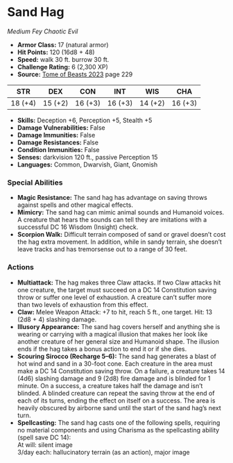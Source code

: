 # Sand Hag

*Medium* *Fey* *Chaotic Evil*

- **Armor Class:** 17 (natural armor)
- **Hit Points:** 120 (16d8 + 48)
- **Speed:** walk 30 ft. burrow 30 ft.
- **Challenge Rating:** 6 (2,300 XP)
- **Source:** [Tome of Beasts 2023](https://koboldpress.com/kpstore/product/tome-of-beasts-1-2023-edition/) page 229

| STR | DEX | CON | INT | WIS | CHA |
| --- | --- | --- | --- | --- | --- |
| 18 (+4) | 15 (+2) | 16 (+3) | 16 (+3) | 14 (+2) | 16 (+3) |

- **Skills:** Deception +6, Perception +5, Stealth +5
- **Damage Vulnerabilities:** False
- **Damage Immunities:** False
- **Damage Resistances:** False
- **Condition Immunities:** False
- **Senses:** darkvision 120 ft., passive Perception 15
- **Languages:** Common, Dwarvish, Giant, Gnomish

### Special Abilities

- **Magic Resistance:** The sand hag has advantage on saving throws against spells and other magical effects.
- **Mimicry:** The sand hag can mimic animal sounds and Humanoid voices. A creature that hears the sounds can tell they are imitations with a successful DC 16 Wisdom (Insight) check.
- **Scorpion Walk:** Difficult terrain composed of sand or gravel doesn’t cost the hag extra movement. In addition, while in sandy terrain, she doesn’t leave tracks and has tremorsense out to a range of 30 feet.

### Actions

- **Multiattack:** The hag makes three Claw attacks. If two Claw attacks hit one creature, the target must succeed on a DC 14 Constitution saving throw or suffer one level of exhaustion. A creature can’t suffer more than two levels of exhaustion from this effect.
- **Claw:** Melee Weapon Attack: +7 to hit, reach 5 ft., one target. Hit: 13 (2d8 + 4) slashing damage.
- **Illusory Appearance:** The sand hag covers herself and anything she is wearing or carrying with a magical illusion that makes her look like another creature of her general size and Humanoid shape. The illusion ends if the hag takes a bonus action to end it or if she dies.
- **Scouring Sirocco (Recharge 5–6):** The sand hag generates a blast of hot wind and sand in a 30-foot cone. Each creature in the area must make a DC 14 Constitution saving throw. On a failure, a creature takes 14 (4d6) slashing damage and 9 (2d8) fire damage and is blinded for 1 minute. On a success, a creature takes half the damage and isn’t blinded. A blinded creature can repeat the saving throw at the end of each of its turns, ending the effect on itself on a success. The area is heavily obscured by airborne sand until the start of the sand hag’s next turn.
- **Spellcasting:** The sand hag casts one of the following spells, requiring no material components and using Charisma as the spellcasting ability (spell save DC 14):<br>At will: silent image<br>3/day each: hallucinatory terrain (as an action), major image
